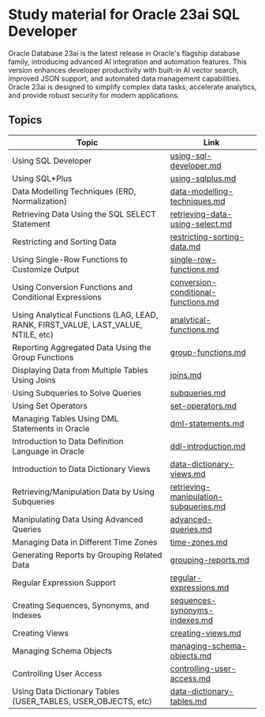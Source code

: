 # Study material for Oracle 23ai SQL Developer

Oracle Database 23ai is the latest release in Oracle's flagship database family, introducing advanced AI integration and automation features. This version enhances developer productivity with built-in AI vector search, improved JSON support, and automated data management capabilities. Oracle 23ai is designed to simplify complex data tasks, accelerate analytics, and provide robust security for modern applications.

## Topics

| Topic | Link |
|-------|------|
| Using SQL Developer | [using-sql-developer.md](topics/using-sql-developer.md) |
| Using SQL*Plus | [using-sqlplus.md](topics/using-sqlplus.md) |
| Data Modelling Techniques (ERD, Normalization) | [data-modelling-techniques.md](topics/data-modelling-techniques.md) |
| Retrieving Data Using the SQL SELECT Statement | [retrieving-data-using-select.md](topics/retrieving-data-using-select.md) |
| Restricting and Sorting Data | [restricting-sorting-data.md](topics/restricting-sorting-data.md) |
| Using Single-Row Functions to Customize Output | [single-row-functions.md](topics/single-row-functions.md) |
| Using Conversion Functions and Conditional Expressions | [conversion-conditional-functions.md](topics/conversion-conditional-functions.md) |
| Using Analytical Functions (LAG, LEAD, RANK, FIRST_VALUE, LAST_VALUE, NTILE, etc) | [analytical-functions.md](topics/analytical-functions.md) |
| Reporting Aggregated Data Using the Group Functions | [group-functions.md](topics/group-functions.md) |
| Displaying Data from Multiple Tables Using Joins | [joins.md](topics/joins.md) |
| Using Subqueries to Solve Queries | [subqueries.md](topics/subqueries.md) |
| Using Set Operators | [set-operators.md](topics/set-operators.md) |
| Managing Tables Using DML Statements in Oracle | [dml-statements.md](topics/dml-statements.md) |
| Introduction to Data Definition Language in Oracle | [ddl-introduction.md](topics/ddl-introduction.md) |
| Introduction to Data Dictionary Views | [data-dictionary-views.md](topics/data-dictionary-views.md) |
| Retrieving/Manipulation Data by Using Subqueries | [retrieving-manipulation-subqueries.md](topics/retrieving-manipulation-subqueries.md) |
| Manipulating Data Using Advanced Queries | [advanced-queries.md](topics/advanced-queries.md) |
| Managing Data in Different Time Zones | [time-zones.md](topics/time-zones.md) |
| Generating Reports by Grouping Related Data | [grouping-reports.md](topics/grouping-reports.md) |
| Regular Expression Support | [regular-expressions.md](topics/regular-expressions.md) |
| Creating Sequences, Synonyms, and Indexes | [sequences-synonyms-indexes.md](topics/sequences-synonyms-indexes.md) |
| Creating Views | [creating-views.md](topics/creating-views.md) |
| Managing Schema Objects | [managing-schema-objects.md](topics/managing-schema-objects.md) |
| Controlling User Access | [controlling-user-access.md](topics/controlling-user-access.md) |
| Using Data Dictionary Tables (USER_TABLES, USER_OBJECTS, etc) | [data-dictionary-tables.md](topics/data-dictionary-tables.md) |

